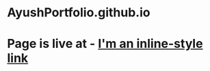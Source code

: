 # AyushPortfolio.github.io

# Page is live at - [I'm an inline-style link]([https://www.google.com](https://ayush-may.github.io/AyushPortfolio.github.io/)https://ayush-may.github.io/AyushPortfolio.github.io/)
